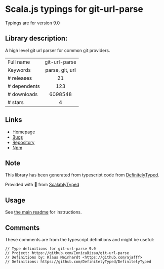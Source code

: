 
# Scala.js typings for git-url-parse

Typings are for version 9.0

## Library description:
A high level git url parser for common git providers.

|                    |                 |
| ------------------ | :-------------: |
| Full name          | git-url-parse |
| Keywords           | parse, git, url |
| # releases         | 21 |
| # dependents       | 123 |
| # downloads        | 6098548 |
| # stars            | 4 |

## Links
- [Homepage](https://github.com/IonicaBizau/git-url-parse)
- [Bugs](https://github.com/IonicaBizau/git-url-parse/issues)
- [Repository](https://github.com/IonicaBizau/git-url-parse)
- [Npm](https://www.npmjs.com/package/git-url-parse)
    


## Note
This library has been generated from typescript code from [DefinitelyTyped](https://definitelytyped.org).

Provided with :purple_heart: from [ScalablyTyped](https://github.com/oyvindberg/ScalablyTyped)

## Usage
See [the main readme](../../readme.md) for instructions.

## Comments

These comments are from the typescript definitions and might be useful:
```
// Type definitions for git-url-parse 9.0
// Project: https://github.com/IonicaBizau/git-url-parse
// Definitions by: Klaus Meinhardt <https://github.com/ajafff>
// Definitions: https://github.com/DefinitelyTyped/DefinitelyTyped

```


